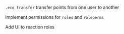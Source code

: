 `.eco transfer` transfer points from one user to another

Implement permissions for `roles` and `roleperms`

Add UI to reaction roles
